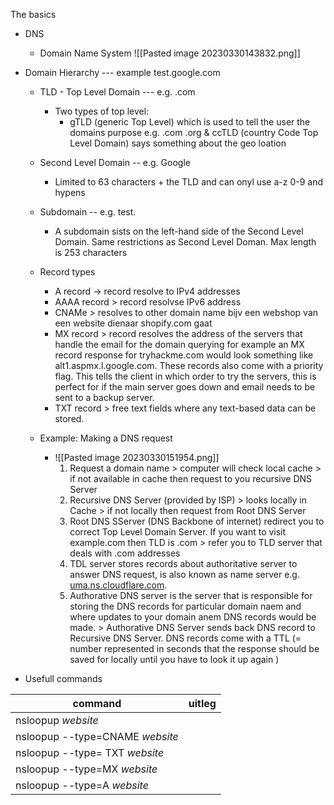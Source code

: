 

The basics 

- DNS 
	- Domain Name System 
![[Pasted image 20230330143832.png]]
- Domain Hierarchy    --- example test.google.com 
	- TLD - Top Level Domain     --- e.g. .com 
		-  Two types of top level: 
			- gTLD (generic Top Level) which is used to tell the user the domains purpose e.g. .com .org & ccTLD (country Code Top Level Domain) says something about the geo  loation 
	- Second Level Domain  -- e.g. Google 
		- Limited to 63 characters + the TLD and can onyl use a-z 0-9 and hypens 
	- Subdomain   -- e.g. test.
		- A subdomain sists on the left-hand side of the Second Level Domain. Same restrictions as Second Level Doman. Max length is 253 characters 


	- Record types 
		- A record →  record resolve to IPv4 addresses 
		- AAAA record > record resolvse IPv6 address 
		- CNAMe > resolves to other domain name bijv een webshop van een website dienaar shopify.com gaat 
		- MX record > record resolves the address of the servers that handle the email for the domain querying for example an MX record response for tryhackme.com would look something like alt1.aspmx.l.google.com. These records also come with a priority flag. This tells the client in which order to try the servers, this is perfect for if the main server goes down and email needs to be sent to a backup server. 
		- TXT record >   free text fields where any text-based data can be stored.

	- Example: Making a DNS request 
		- ![[Pasted image 20230330151954.png]]
			1. Request a domain name > computer will check local cache > if not available in cache then request to you recursive DNS Server 
			2. Recursive DNS Server (provided by ISP) > looks locally in Cache > if not locally then request from Root DNS Server 
			3. Root DNS SServer (DNS Backbone of internet) redirect you to correct Top Level Domain Server. If you want to visit example.com then TLD is .com > refer you to TLD server that deals with .com addresses 
			4. TDL server stores records about authoritative server to answer DNS request, is also known as name server e.g. [uma.ns.cloudflare.com](http://uma.ns.cloudflare.com).  
			5. Authorative DNS server is the server that is responsible for storing the DNS records for particular domain naem and where updates to your domain anem DNS records would be made. >  Authorative DNS Server sends back DNS record to Recursive DNS Server. DNS records come with a TTL (= number represented in seconds that the response should be saved for locally until you have to look it up again )

- Usefull commands 

| command                         | uitleg |
| ------------------------------- | ------ |
| nsloopup *website*              |        |
| nsloopup --type=CNAME *website* |        |
| nsloopup --type= TXT  *website*           |        |
| nsloopup --type=MX     *website*         |        |
| nsloopup --type=A     *website*                           |        |
